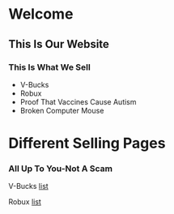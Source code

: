 <html>
<head>
  <h1>Welcome</h1>
  <meta charset="utf-8"/>
  <link rel="stylesheet" type="text/css" href="main.css">
</head>
<body>
  <div class="container">
    <div class="nav">
      <h2>This Is Our Website</h2>
      <h3>This Is What We Sell</h3>
      <ul>
        <li>V-Bucks</li>
        <li>Robux</li>
        <li>Proof That Vaccines Cause Autism</li>
        <li>Broken Computer Mouse</li>
      </ul>
    </div>
    <div class="main">
      <h1>Different Selling Pages</h1>
      <h3>All Up To You-Not A Scam</h3>
      <p>V-Bucks <a href="https://scratch.mit.edu/">list</a> </p>
      <p>Robux <a href="">list</a> </P>
     
      
  
  </div>
</body>
</html>

